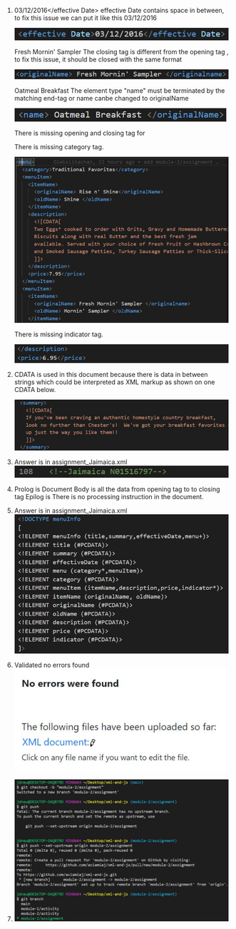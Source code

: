 1. <effective Date>03/12/2016</effective Date>
    effective Date contains space in between, to fix this issue we can put it like this <effectiveDate>03/12/2016</effectiveDate>

    ![image info](../assets/error1.JPG)

    <originalName> Fresh Mornin' Sampler </originalname>
    The closing tag is different from the opening tag <originalName>, to fix this issue, it should be closed with the same format 
    </originalName> 

    ![image info](../assets/error2.JPG)

    <name> Oatmeal Breakfast </originalName>
    The element type "name" must be terminated by the matching end-tag </name> or name canbe changed to originalName

    ![image info](../assets/error3.JPG)

    There is missing opening and closing tag for <menu></menu>

    There is missing category tag.

    ![image info](../assets/error4_5.JPG)

    There is missing indicator tag.

    ![image info](../assets/error6.JPG)

 2. CDATA is used in this document because there is data in         between strings which could be interpreted as XML markup as shown on one CDATA below. 

     ![image info](../assets/CDATA.JPG)

 3. Answer is in assignment_Jaimaica.xml
     ![image info](../assets/name_studID.JPG)
    
 4. Prolog is <?xml version="1.0" encoding="UTF-8" standalone="yes" ?>
    Document Body is all the data from opening tag to <menuInfo> to closing tag </menuInfo>
    Epilog is <!--Jaimaica N01516797-->
    There is no processing instruction in the document.

5.  Answer is in assignment_Jaimaica.xml
    ![image info](../assets/DTD.JPG)

6.  Validated no errors found
    ![image info](../assets/no%20errors.JPG)
7.  ![image info](../assets/createmodule2.JPG)